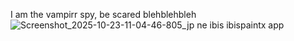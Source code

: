I am the vampirr spy, be scared blehblehbleh![Screenshot_2025-10-23-11-04-46-805_jp ne ibis ibispaintx app](https://github.com/user-attachments/assets/8824deb2-c2fe-4cc4-90af-7c4daf99c4ef)

